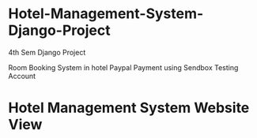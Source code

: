 # Hotel-Management-System-Django-Project
4th Sem Django Project 



Room Booking System in hotel 
Paypal Payment using Sendbox Testing Account 


# Hotel Management System Website View 

